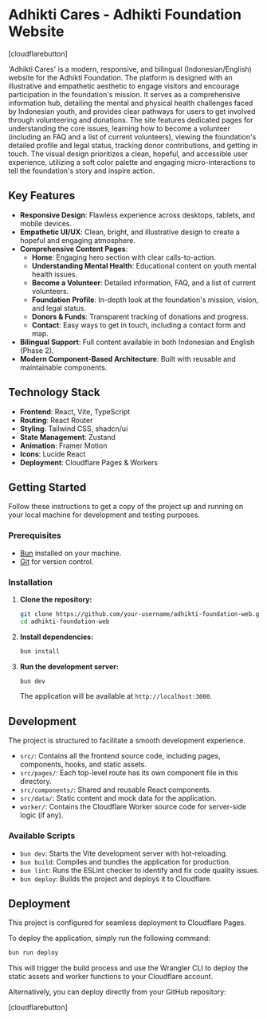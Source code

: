 # Adhikti Cares - Adhikti Foundation Website

[cloudflarebutton]

'Adhikti Cares' is a modern, responsive, and bilingual (Indonesian/English) website for the Adhikti Foundation. The platform is designed with an illustrative and empathetic aesthetic to engage visitors and encourage participation in the foundation's mission. It serves as a comprehensive information hub, detailing the mental and physical health challenges faced by Indonesian youth, and provides clear pathways for users to get involved through volunteering and donations. The site features dedicated pages for understanding the core issues, learning how to become a volunteer (including an FAQ and a list of current volunteers), viewing the foundation's detailed profile and legal status, tracking donor contributions, and getting in touch. The visual design prioritizes a clean, hopeful, and accessible user experience, utilizing a soft color palette and engaging micro-interactions to tell the foundation's story and inspire action.

## Key Features

- **Responsive Design**: Flawless experience across desktops, tablets, and mobile devices.
- **Empathetic UI/UX**: Clean, bright, and illustrative design to create a hopeful and engaging atmosphere.
- **Comprehensive Content Pages**:
    - **Home**: Engaging hero section with clear calls-to-action.
    - **Understanding Mental Health**: Educational content on youth mental health issues.
    - **Become a Volunteer**: Detailed information, FAQ, and a list of current volunteers.
    - **Foundation Profile**: In-depth look at the foundation's mission, vision, and legal status.
    - **Donors & Funds**: Transparent tracking of donations and progress.
    - **Contact**: Easy ways to get in touch, including a contact form and map.
- **Bilingual Support**: Full content available in both Indonesian and English (Phase 2).
- **Modern Component-Based Architecture**: Built with reusable and maintainable components.

## Technology Stack

- **Frontend**: React, Vite, TypeScript
- **Routing**: React Router
- **Styling**: Tailwind CSS, shadcn/ui
- **State Management**: Zustand
- **Animation**: Framer Motion
- **Icons**: Lucide React
- **Deployment**: Cloudflare Pages & Workers

## Getting Started

Follow these instructions to get a copy of the project up and running on your local machine for development and testing purposes.

### Prerequisites

- [Bun](https://bun.sh/) installed on your machine.
- [Git](https://git-scm.com/) for version control.

### Installation

1.  **Clone the repository:**
    ```sh
    git clone https://github.com/your-username/adhikti-foundation-web.git
    cd adhikti-foundation-web
    ```

2.  **Install dependencies:**
    ```sh
    bun install
    ```

3.  **Run the development server:**
    ```sh
    bun dev
    ```
    The application will be available at `http://localhost:3000`.

## Development

The project is structured to facilitate a smooth development experience.

-   `src/`: Contains all the frontend source code, including pages, components, hooks, and static assets.
-   `src/pages/`: Each top-level route has its own component file in this directory.
-   `src/components/`: Shared and reusable React components.
-   `src/data/`: Static content and mock data for the application.
-   `worker/`: Contains the Cloudflare Worker source code for server-side logic (if any).

### Available Scripts

-   `bun dev`: Starts the Vite development server with hot-reloading.
-   `bun build`: Compiles and bundles the application for production.
-   `bun lint`: Runs the ESLint checker to identify and fix code quality issues.
-   `bun deploy`: Builds the project and deploys it to Cloudflare.

## Deployment

This project is configured for seamless deployment to Cloudflare Pages.

To deploy the application, simply run the following command:

```sh
bun run deploy
```

This will trigger the build process and use the Wrangler CLI to deploy the static assets and worker functions to your Cloudflare account.

Alternatively, you can deploy directly from your GitHub repository:

[cloudflarebutton]